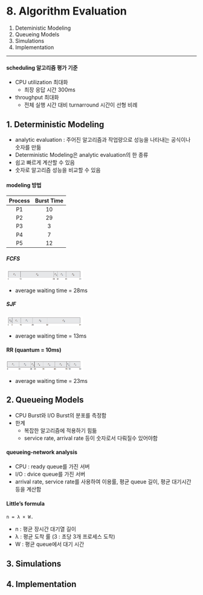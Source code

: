 # 8. Algorithm Evaluation

1. Deteministic Modeling
2. Queueing Models
3. Simulations
4. Implementation

---

#### scheduling 알고리즘 평가 기준

- CPU utilization 최대화
    - 최장 응답 시간 300ms
- throughput 최대화
    - 전체 실행 시간 대비 turnarround 시간이 선형 비례

## 1. Deterministic Modeling

- analytic evaluation : 주어진 알고리즘과 작업량으로 성능을 나타내는 공식이나 숫자를 만듦
- Deterministic Modeling은 analytic evaluation의 한 종류
- 쉽고 빠르게 계산할 수 있음
- 숫자로 알고리즘 성능을 비교할 수 있음

#### modeling 방법

| Process | Burst Time |
|:-------:|:----------:|
|   P1    |     10     |
|   P2    |     29     |
|   P3    |     3      |
|   P4    |     7      |
|   P5    |     12     |

##### FCFS

<img src="img.png"  width="40%"/>

- average waiting time = 28ms

##### SJF

<img src="img_1.png"  width="40%"/>

- average waiting time = 13ms

#### RR (quantum = 10ms)

<img src="img_2.png"  width="40%"/>

- average waiting time = 23ms

## 2. Queueing Models

- CPU Burst와 I/O Burst의 분포를 측정함
- 한계
    - 복잡한 알고리즘에 적용하기 힘듦
    - service rate, arrival rate 등이 숫자로서 다뤄질수 있어야함

#### queueing-network analysis

- CPU : ready queue를 가진 서버
- I/O : dvice queue를 가진 서버
- arrival rate, service rate를 사용하여 이용률, 평균 queue 길이, 평균 대기시간 등을 계산함

#### Little’s formula

````
n = λ × W.
````

- n : 평균 장시간 대기열 길이
- λ : 평균 도착 률 (3 : 초당 3개 프로세스 도착)
- W : 평균 queue에서 대기 시간

## 3. Simulations

## 4. Implementation
